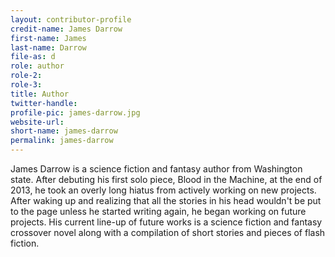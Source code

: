 ```yaml
---
layout: contributor-profile
credit-name: James Darrow
first-name: James
last-name: Darrow
file-as: d
role: author
role-2:
role-3:
title: Author
twitter-handle:
profile-pic: james-darrow.jpg
website-url:
short-name: james-darrow
permalink: james-darrow
---
```

James Darrow is a science fiction and fantasy author from Washington state. After debuting his first solo piece, Blood in the Machine, at the end of 2013, he took an overly long hiatus from actively working on new projects. After waking up and realizing that all the stories in his head wouldn't be put to the page unless he started writing again, he began working on future projects. His current line-up of future works is a science fiction and fantasy crossover novel along with a compilation of short stories and pieces of flash fiction.
